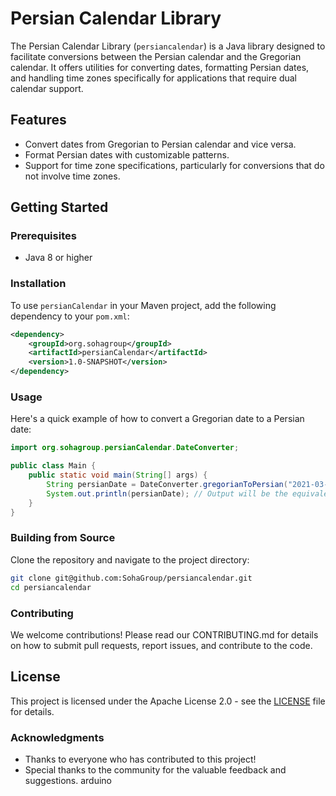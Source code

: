 # Persian Calendar Library

The Persian Calendar Library (`persiancalendar`) is a Java library designed to facilitate conversions between the Persian calendar and the Gregorian calendar. It offers utilities for converting dates,
formatting Persian dates, and handling time zones specifically for applications that require dual calendar support.

## Features

- Convert dates from Gregorian to Persian calendar and vice versa.
- Format Persian dates with customizable patterns.
- Support for time zone specifications, particularly for conversions that do not involve time zones.

## Getting Started

### Prerequisites

- Java 8 or higher

### Installation

To use `persianCalendar` in your Maven project, add the following dependency to your `pom.xml`:

```xml
<dependency>
    <groupId>org.sohagroup</groupId>
    <artifactId>persianCalendar</artifactId>
    <version>1.0-SNAPSHOT</version>
</dependency>
```

### Usage

Here's a quick example of how to convert a Gregorian date to a Persian date:

```Java
import org.sohagroup.persianCalendar.DateConverter;

public class Main {
    public static void main(String[] args) {
        String persianDate = DateConverter.gregorianToPersian("2021-03-21");
        System.out.println(persianDate); // Output will be the equivalent Persian date
    }
}
```

### Building from Source

Clone the repository and navigate to the project directory:

```bash
git clone git@github.com:SohaGroup/persiancalendar.git
cd persiancalendar
```

### Contributing

We welcome contributions! Please read our CONTRIBUTING.md for details on how to submit pull requests, report issues, and contribute to the code.

## License

This project is licensed under the Apache License 2.0 - see the [LICENSE](LICENSE) file for details.

### Acknowledgments

* Thanks to everyone who has contributed to this project!
* Special thanks to the community for the valuable feedback and suggestions.
  arduino


